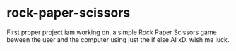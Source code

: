 # rock-paper-scissors

First proper project iam working on.
a simple Rock Paper Scissors game beween the user and the computer using just the if else AI xD.
wish me luck.
